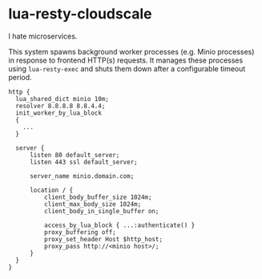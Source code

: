 # lua-resty-cloudscale
I hate microservices.

This system spawns background worker processes (e.g. Minio processes) in response to frontend HTTP(s) requests.
It manages these processes using `lua-resty-exec` and shuts them down after a configurable timeout period.

```
http {
  lua_shared_dict minio 10m;
  resolver 8.8.8.8 8.8.4.4;
  init_worker_by_lua_block
  {
    ...
  }

  server {
      listen 80 default_server;
      listen 443 ssl default_server;

      server_name minio.domain.com;

      location / {
          client_body_buffer_size 1024m;
          client_max_body_size 1024m;
          client_body_in_single_buffer on;

          access_by_lua_block { ...:authenticate() }
          proxy_buffering off;
          proxy_set_header Host $http_host;
          proxy_pass http://<minio host>/;
      }
  }
}

```
